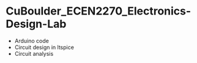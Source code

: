 # CuBoulder_ECEN2270_Electronics-Design-Lab
- Arduino code
- Circuit design in ltspice 
- Circuit analysis